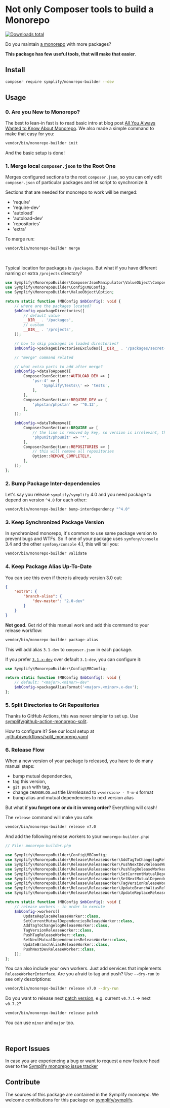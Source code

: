 # Not only Composer tools to build a Monorepo

[![Downloads total](https://img.shields.io/packagist/dt/symplify/monorepo-builder.svg?style=flat-square)](https://packagist.org/packages/symplify/monorepo-builder/stats)

Do you maintain [a monorepo](https://tomasvotruba.com/blog/2019/10/28/all-you-always-wanted-to-know-about-monorepo-but-were-afraid-to-ask/) with more packages?

**This package has few useful tools, that will make that easier**.

## Install

```bash
composer require symplify/monorepo-builder --dev
```

## Usage

### 0. Are you New to Monorepo?

The best to lean-in fast is to read basic intro at blog post [All You Always Wanted to Know About Monorepo](https://www.tomasvotruba.com/blog/2019/10/28/all-you-always-wanted-to-know-about-monorepo-but-were-afraid-to-ask/#what-is-monorepo).
We also made a simple command to make that easy for you:

```bash
vendor/bin/monorepo-builder init
```

And the basic setup is done!

### 1. Merge local `composer.json` to the Root One

Merges configured sections to the root `composer.json`, so you can only edit `composer.json` of particular packages and let script to synchronize it.

Sections that are needed for monorepo to work will be merged:

- 'require'
- 'require-dev'
- 'autoload'
- 'autoload-dev'
- 'repositories'
- 'extra'

To merge run:

```bash
vendor/bin/monorepo-builder merge
```

<br>

Typical location for packages is `/packages`. But what if you have different naming or extra `/projects` directory?

```php
use Symplify\MonorepoBuilder\ComposerJsonManipulator\ValueObject\ComposerJsonSection;
use Symplify\MonorepoBuilder\Config\MBConfig;
use Symplify\MonorepoBuilder\ValueObject\Option;

return static function (MBConfig $mbConfig): void {
    // where are the packages located?
    $mbConfig->packageDirectories([
        // default value
        __DIR__ . '/packages',
        // custom
        __DIR__ . '/projects',
    ]);

    // how to skip packages in loaded directories?
    $mbConfig->packageDirectoriesExcludes([__DIR__ . '/packages/secret-package']);

    // "merge" command related

    // what extra parts to add after merge?
    $mbConfig->dataToAppend([
        ComposerJsonSection::AUTOLOAD_DEV => [
            'psr-4' => [
                'Symplify\Tests\\' => 'tests',
            ],
        ],
        ComposerJsonSection::REQUIRE_DEV => [
            'phpstan/phpstan' => '^0.12',
        ],
    ]);

    $mbConfig->dataToRemove([
        ComposerJsonSection::REQUIRE => [
            // the line is removed by key, so version is irrelevant, thus *
            'phpunit/phpunit' => '*',
        ],
        ComposerJsonSection::REPOSITORIES => [
            // this will remove all repositories
            Option::REMOVE_COMPLETELY,
        ],
    ]);
};
```

### 2. Bump Package Inter-dependencies

Let's say you release `symplify/symplify` 4.0 and you need package to depend on version `^4.0` for each other:

```bash
vendor/bin/monorepo-builder bump-interdependency "^4.0"
```

### 3. Keep Synchronized Package Version

In synchronized monorepo, it's common to use same package version to prevent bugs and WTFs. So if one of your package uses `symfony/console` 3.4 and the other `symfony/console` 4.1, this will tell you:

```bash
vendor/bin/monorepo-builder validate
```

### 4. Keep Package Alias Up-To-Date

You can see this even if there is already version 3.0 out:

```json
{
    "extra": {
        "branch-alias": {
            "dev-master": "2.0-dev"
        }
    }
}
```

**Not good.** Get rid of this manual work and add this command to your release workflow:

```bash
vendor/bin/monorepo-builder package-alias
```

This will add alias `3.1-dev` to `composer.json` in each package.

If you prefer [`3.1.x-dev`](https://getcomposer.org/doc/articles/aliases.md#branch-alias) over default `3.1-dev`, you can configure it:

```php
use Symplify\MonorepoBuilder\Config\MBConfig;

return static function (MBConfig $mbConfig): void {
    // default: "<major>.<minor>-dev"
    $mbConfig->packageAliasFormat('<major>.<minor>.x-dev');
};
```

### 5. Split Directories to Git Repositories

Thanks to GitHub Actions, this was never simpler to set up. Use [symplify/github-action-monorepo-split](https://github.com/symplify/github-action-monorepo-split).

How to configure it? See our local setup at [.github/workflows/split_monorepo.yaml](https://github.com/symplify/symplify/blob/main/.github/workflows/split_monorepo.yaml)

### 6. Release Flow

When a new version of your package is released, you have to do many manual steps:

- bump mutual dependencies,
- tag this version,
- `git push` with tag,
- change `CHANGELOG.md` title *Unreleased* to `v<version> - Y-m-d` format
- bump alias and mutual dependencies to next version alias

But what if **you forget one or do it in wrong order**? Everything will crash!

The `release` command will make you safe:

```bash
vendor/bin/monorepo-builder release v7.0
```

And add the following release workers to your `monorepo-builder.php`:

```php
// File: monorepo-builder.php

use Symplify\MonorepoBuilder\Config\MBConfig;
use Symplify\MonorepoBuilder\Release\ReleaseWorker\AddTagToChangelogReleaseWorker;
use Symplify\MonorepoBuilder\Release\ReleaseWorker\PushNextDevReleaseWorker;
use Symplify\MonorepoBuilder\Release\ReleaseWorker\PushTagReleaseWorker;
use Symplify\MonorepoBuilder\Release\ReleaseWorker\SetCurrentMutualDependenciesReleaseWorker;
use Symplify\MonorepoBuilder\Release\ReleaseWorker\SetNextMutualDependenciesReleaseWorker;
use Symplify\MonorepoBuilder\Release\ReleaseWorker\TagVersionReleaseWorker;
use Symplify\MonorepoBuilder\Release\ReleaseWorker\UpdateBranchAliasReleaseWorker;
use Symplify\MonorepoBuilder\Release\ReleaseWorker\UpdateReplaceReleaseWorker;

return static function (MBConfig $mbConfig): void {
    // release workers - in order to execute
    $mbConfig->workers([
        UpdateReplaceReleaseWorker::class,
        SetCurrentMutualDependenciesReleaseWorker::class,
        AddTagToChangelogReleaseWorker::class,
        TagVersionReleaseWorker::class,
        PushTagReleaseWorker::class,
        SetNextMutualDependenciesReleaseWorker::class,
        UpdateBranchAliasReleaseWorker::class,
        PushNextDevReleaseWorker::class,
    ]);
};
```

You can also include your own workers. Just add services that implements `ReleaseWorkerInterface`.
Are you afraid to tag and push? Use `--dry-run` to see only descriptions:

```bash
vendor/bin/monorepo-builder release v7.0 --dry-run
```

Do you want to release next [patch version](https://semver.org/), e.g. current `v0.7.1` → next `v0.7.2`?

```bash
vendor/bin/monorepo-builder release patch
```

You can use `minor` and `major` too.

<br>

## Report Issues

In case you are experiencing a bug or want to request a new feature head over to the [Symplify monorepo issue tracker](https://github.com/symplify/symplify/issues)

## Contribute

The sources of this package are contained in the Symplify monorepo. We welcome contributions for this package on [symplify/symplify](https://github.com/symplify/symplify).
